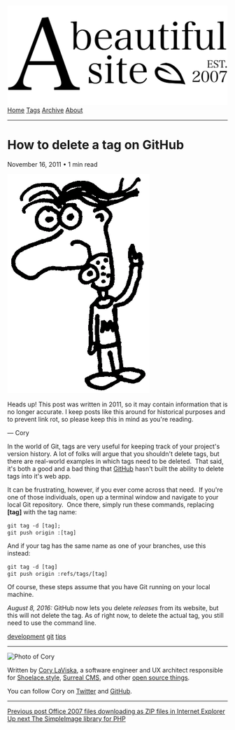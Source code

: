 <a href="../../index.html" class="header-link"><img src="../../images/logos/wordmark.svg" alt="A Beautiful Site" class="wordmark" /></a> <a href="../../index.html" class="nav-item">Home</a> <a href="../../tags/index.html" class="nav-item">Tags</a> <a href="../index.html" class="nav-item">Archive</a> <a href="../../about/index.html" class="nav-item">About</a>

---

# How to delete a tag on GitHub

November 16, 2011 • 1 min read

![A drawing of a cartoon man pointing upwards](../../images/artwork/pointer.gif)

Heads up! This post was written in 2011, so it may contain information that is no longer accurate. I keep posts like this around for historical purposes and to prevent link rot, so please keep this in mind as you're reading.

— Cory

In the world of Git, tags are very useful for keeping track of your project's version history. A lot of folks will argue that you shouldn't delete tags, but there are real-world examples in which tags need to be deleted.  That said, it's both a good and a bad thing that [GitHub](http://github.com/) hasn't built the ability to delete tags into it's web app.

It can be frustrating, however, if you ever come across that need.  If you're one of those individuals, open up a terminal window and navigate to your local Git repository.  Once there, simply run these commands, replacing **\[tag\]** with the tag name:

    git tag -d [tag];
    git push origin :[tag]

And if your tag has the same name as one of your branches, use this instead:

    git tag -d [tag]
    git push origin :refs/tags/[tag]

Of course, these steps assume that you have Git running on your local machine.

*August 8, 2016:* GitHub now lets you delete *releases* from its website, but this will not delete the tag. As of right now, to delete the actual tag, you still need to use the command line.

<a href="../../tags/development/index.html" class="post-tag">development</a> <a href="../../tags/git/index.html" class="post-tag">git</a> <a href="../../tags/tips/index.html" class="post-tag">tips</a>

---

<img src="http://0.gravatar.com/avatar/bf1b3b95fd5b096a3592247c29667b33?s=512" alt="Photo of Cory" class="avatar avatar-small" />

Written by [Cory LaViska](../../index-4.html), a software engineer and UX architect responsible for [Shoelace.style](https://shoelace.style/), [Surreal CMS](https://www.surrealcms.com/), and other [open source things](https://github.com/claviska).

You can follow Cory on [Twitter](https://twitter.com/claviska) and [GitHub](https://github.com/claviska).

---

<a href="../office-2007-files-downloading-as-zip-in-internet-explorer/index.html" class="post-nav-previous"><span class="small">Previous post</span> Office 2007 files downloading as ZIP files in Internet Explorer</a> <a href="../the-simple-image-library-for-php/index.html" class="post-nav-next"><span class="small">Up next</span> The SimpleImage library for PHP</a>
